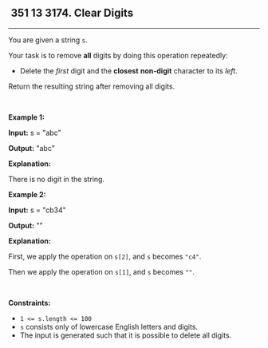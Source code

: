 <h2> 351 13
3174. Clear Digits</h2><hr><div><p>You are given a string <code>s</code>.</p>

<p>Your task is to remove <strong>all</strong> digits by doing this operation repeatedly:</p>

<ul>
	<li>Delete the <em>first</em> digit and the <strong>closest</strong> <b>non-digit</b> character to its <em>left</em>.</li>
</ul>

<p>Return the resulting string after removing all digits.</p>

<p>&nbsp;</p>
<p><strong class="example">Example 1:</strong></p>

<div class="example-block">
<p><strong>Input:</strong> <span class="example-io">s = "abc"</span></p>

<p><strong>Output:</strong> <span class="example-io">"abc"</span></p>

<p><strong>Explanation:</strong></p>

<p>There is no digit in the string.<!-- notionvc: ff07e34f-b1d6-41fb-9f83-5d0ba3c1ecde --></p>
</div>

<p><strong class="example">Example 2:</strong></p>

<div class="example-block">
<p><strong>Input:</strong> <span class="example-io">s = "cb34"</span></p>

<p><strong>Output:</strong> <span class="example-io">""</span></p>

<p><strong>Explanation:</strong></p>

<p>First, we apply the operation on <code>s[2]</code>, and <code>s</code> becomes <code>"c4"</code>.</p>

<p>Then we apply the operation on <code>s[1]</code>, and <code>s</code> becomes <code>""</code>.</p>
</div>

<p>&nbsp;</p>
<p><strong>Constraints:</strong></p>

<ul>
	<li><code>1 &lt;= s.length &lt;= 100</code></li>
	<li><code>s</code> consists only of lowercase English letters and digits.</li>
	<li>The input is generated such that it is possible to delete all digits.</li>
</ul>
</div>